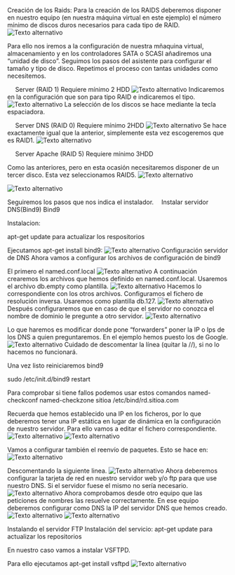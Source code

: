 Creación de los Raids:
Para la creación de los RAIDS deberemos disponer en nuestro equipo (en nuestra máquina virtual en este ejemplo) el número mínimo de discos duros necesarios para cada tipo de RAID. 
![Texto alternativo](https://github.com/SomaTherion/Linux/blob/master/11.png)

Para ello nos iremos a la configuración de nuestra mñaquina virtual, almacenamiento y en los controladores SATA o SCASI añadiremos una “unidad de disco”. Seguimos los pasos del asistente para configurar el tamaño y tipo de disco. Repetimos el proceso con tantas unidades como necesitemos.

 
Server (RAID 1)
Requiere mínimo 2 HDD
![Texto alternativo](https://github.com/SomaTherion/Linux/blob/master/12.png)
Indicaremos en la configuración que son para tipo RAID e indicaremos el tipo.
![Texto alternativo](https://github.com/SomaTherion/Linux/blob/master/13.png)
La selección de los discos se hace mediante la tecla espaciadora.


 
Server DNS (RAID 0)
Requiere mínimo 2HDD
![Texto alternativo](https://github.com/SomaTherion/Linux/blob/master/14.png)
Se hace exactamente igual que la anterior, simplemente esta vez escogeremos que es RAID1.
![Texto alternativo](https://github.com/SomaTherion/Linux/blob/master/15.png)

 
Server Apache (RAID 5)
Requiere mínimo 3HDD

Como las anteriores, pero en esta ocasión necesitaremos disponer de un tercer disco. Esta vez seleccionamos RAID5.
![Texto alternativo](https://github.com/SomaTherion/Linux/blob/master/16.png)

![Texto alternativo](https://github.com/SomaTherion/Linux/blob/master/17.png)

Seguiremos los pasos que nos indica el instalador. 
Instalar servidor DNS(Bind9)
Bind9

Instalacion:

apt-get update para actualizar los respositorios

Ejecutamos apt-get install bind9:
![Texto alternativo](https://github.com/SomaTherion/Linux/blob/master/18.png)
Configuración servidor de DNS
Ahora vamos a configurar los archivos de configuración de bind9

El primero el named.conf.local
![Texto alternativo](https://github.com/SomaTherion/Linux/blob/master/19.png)
A continuación crearemos los archivos que hemos definido en named.conf.local. Usaremos el archivo db.empty como plantilla.
![Texto alternativo](https://github.com/SomaTherion/Linux/blob/master/20.png)
Hacemos lo correspondiente con los otros archivos.
Configuramos el fichero de resolución inversa. Usaremos como plantilla db.127.
![Texto alternativo](https://github.com/SomaTherion/Linux/blob/master/21.png)
Después configuraremos que en caso de que el servidor no conozca el nombre de dominio le pregunte a otro servidor.
![Texto alternativo](https://github.com/SomaTherion/Linux/blob/master/22.png)

Lo que haremos es modificar donde pone “forwarders” poner la IP o Ips  de los DNS a quien preguntaremos. En el ejemplo hemos puesto los de Google.
![Texto alternativo](https://github.com/SomaTherion/Linux/blob/master/23.png)
Cuidado de descomentar la línea (quitar la //), si no lo hacemos no funcionará.

Una vez listo reiniciaremos bind9
	
sudo /etc/init.d/bind9 restart

Para comprobar si tiene fallos podemos usar estos comandos
	named-checkconf
	named-checkzone sitioa /etc/bind/rd.sitioa.com

Recuerda que hemos establecido una IP en los ficheros, por lo que deberemos tener una IP estática en lugar de dinámica en la configuración de nuestro servidor. Para ello vamos a editar el fichero correspondiente.
![Texto alternativo](https://github.com/SomaTherion/Linux/blob/master/24.png)
![Texto alternativo](https://github.com/SomaTherion/Linux/blob/master/25.png)

Vamos a configurar también el reenvío de paquetes. Esto se hace en:
![Texto alternativo](https://github.com/SomaTherion/Linux/blob/master/26.png)

Descomentando la siguiente linea.
![Texto alternativo](https://github.com/SomaTherion/Linux/blob/master/27.png)
Ahora deberemos configurar la tarjeta de red en nuestro servidor web y/o ftp para que use nuestro DNS. Si el servidor fuese el mismo no sería necesario.
![Texto alternativo](https://github.com/SomaTherion/Linux/blob/master/28.png)
Ahora comprobamos desde otro equipo que las peticiones de nombres las resuelve correctamente. En ese equipo deberemos configurar como DNS la IP del servidor DNS que hemos creado.
![Texto alternativo](https://github.com/SomaTherion/Linux/blob/master/29.png)
![Texto alternativo](https://github.com/SomaTherion/Linux/blob/master/30.png)



Instalando el servidor FTP
Instalación del servicio:
apt-get update para actualizar los repositorios

En nuestro caso vamos a instalar VSFTPD.

Para ello ejecutamos apt-get install vsftpd
![Texto alternativo](https://github.com/SomaTherion/Linux/blob/master/31.png)
